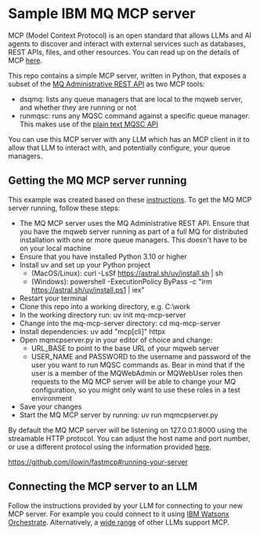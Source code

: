 # Sample IBM MQ MCP server

MCP (Model Context Protocol) is an open standard that allows LLMs and AI agents to discover and interact with external services such as databases, REST APIs, files, and other resources.
You can read up on the details of MCP [here](https://modelcontextprotocol.io/introduction).

This repo contains a simple MCP server, written in Python, that exposes a subset of the [MQ Administrative REST API](https://www.ibm.com/docs/en/ibm-mq/9.4.x?topic=administering-administration-using-rest-api) as two MCP tools:

- dsqmq: lists any queue managers that are local to the mqweb server, and whether they are running or not
- runmqsc: runs any MQSC command against a specific queue manager. This makes use of the [plain text MQSC API](https://www.ibm.com/docs/en/ibm-mq/9.4.x?topic=adminactionqmgrqmgrnamemqsc-post-plain-text-mqsc-command) 

You can use this MCP server with any LLM which has an MCP client in it to allow that LLM to interact with, and potentially configure, your queue managers. 

## Getting the MQ MCP server running

This example was created based on these [instructions](https://modelcontextprotocol.io/quickstart/server). To get the MQ MCP server running, follow these steps:

- The MQ MCP server uses the MQ Administrative REST API. Ensure that you have the mqweb server running as part of a full MQ for distributed installation with one or more queue managers. This doesn't have to be on your local machine
- Ensure that you have installed Python 3.10 or higher
- Install uv and set up your Python project
    - (MacOS/Linux): curl -LsSf https://astral.sh/uv/install.sh | sh
    - (Windows): powershell -ExecutionPolicy ByPass -c "irm https://astral.sh/uv/install.ps1 | iex"
- Restart your terminal
- Clone this repo into a working directory, e.g. C:\work
- In the working directory run: uv init mq-mcp-server
- Change into the mq-mcp-server directory: cd mq-mcp-server
- Install dependencies: uv add "mcp[cli]" httpx
- Open mqmcpserver.py in your editor of choice and change:
    - URL_BASE to point to the base URL of your mqweb server
    - USER_NAME and PASSWORD to the username and password of the user you want to run MQSC commands as. Bear in mind that if the user is a member of the MQWebAdmin or MQWebUser roles then requests to the MQ MCP server will be able to change your MQ configuration, so you might only want to use these roles in a test environment
- Save your changes
- Start the MQ MCP server by running: uv run mqmcpserver.py

By default the MQ MCP server will be listening on 127.0.0.1:8000 using the streamable HTTP protocol. You can adjust the host name and port number, or use a different protocol using the information provided [here](https://github.com/jlowin/fastmcp#running-your-server).

https://github.com/jlowin/fastmcp#running-your-server

## Connecting the MCP server to an LLM

Follow the instructions provided by your LLM for connecting to your new MCP server. For example you could connect to it using [IBM Watsonx Orchestrate](https://www.ibm.com/docs/en/watsonx/watson-orchestrate/base?topic=tools-importing-from-mcp-server). 
Alternatively, a [wide range](https://modelcontextprotocol.io/clients) of other LLMs support MCP.

